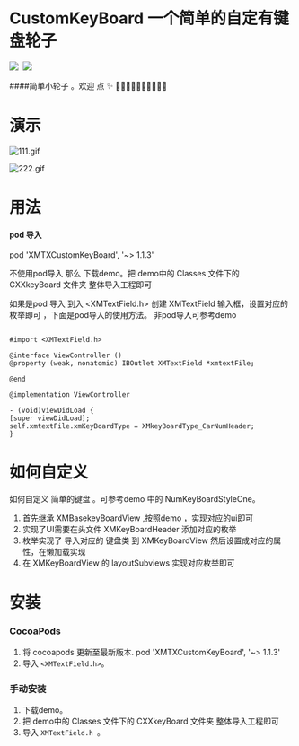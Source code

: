 # CustomKeyBoard  一个简单的自定有键盘轮子
[![](https://img.shields.io/badge/language-Objective--C-f48041.svg?style=flat)](https://www.apple.com/)&nbsp;
[![](http://img.shields.io/cocoapods/p/LEETheme.svg?style=flat)](http://cocoapods.org/?q=LEETheme)&nbsp;

####简单小轮子 。欢迎 点 ✨ 👏🏻👏🏻👏🏻👏🏻👏🏻

# 演示

![111.gif](https://upload-images.jianshu.io/upload_images/2018474-ad637ef920422cb0.gif?imageMogr2/auto-orient/strip)

![222.gif](https://upload-images.jianshu.io/upload_images/2018474-be76138faaef271e.gif?imageMogr2/auto-orient/strip)


用法
==============

####  pod 导入  
pod 'XMTXCustomKeyBoard', '~> 1.1.3'

不使用pod导入 那么 下载demo。把 demo中的 Classes 文件下的 CXXkeyBoard 文件夹 整体导入工程即可

如果是pod 导入 到入 <XMTextField.h> 创建 XMTextField 输入框，设置对应的枚举即可 ，下面是pod导入的使用方法。 非pod导入可参考demo

```

#import <XMTextField.h>

@interface ViewController ()
@property (weak, nonatomic) IBOutlet XMTextField *xmtextFile;

@end

@implementation ViewController

- (void)viewDidLoad {
[super viewDidLoad];
self.xmtextFile.xmKeyBoardType = XMkeyBoardType_CarNumHeader;
}

```

如何自定义
==============

如何自定义 简单的键盘 。可参考demo 中的 NumKeyBoardStyleOne。

1. 首先继承 XMBasekeyBoardView ,按照demo ，实现对应的ui即可
2. 实现了UI需要在头文件 XMKeyBoardHeader 添加对应的枚举
3. 枚举实现了 导入对应的 键盘类 到 XMKeyBoardView 然后设置成对应的属性，在懒加载实现
4. 在 XMKeyBoardView 的 layoutSubviews 实现对应枚举即可

安装
==============

### CocoaPods

1. 将 cocoapods 更新至最新版本.
pod 'XMTXCustomKeyBoard', '~> 1.1.3'
4. 导入 `<XMTextField.h>`。

### 手动安装
1. 下载demo。
2. 把 demo中的 Classes 文件下的 CXXkeyBoard 文件夹 整体导入工程即可
3. 导入 `XMTextField.h `。


